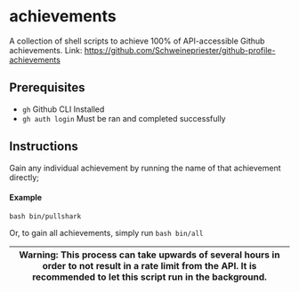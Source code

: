 # achievements
A collection of shell scripts to achieve 100% of API-accessible Github achievements. Link: https://github.com/Schweinepriester/github-profile-achievements

## Prerequisites
- `gh` Github CLI Installed
- `gh auth login` Must be ran and completed successfully

## Instructions

Gain any individual achievement by running the name of that achievement directly;

#### Example
`bash bin/pullshark`

Or, to gain all achievements, simply run `bash bin/all`

| Warning: This process can take upwards of several hours in order to not result in a rate limit from the API. It is recommended to let this script run in the background.
| --- |
